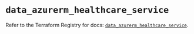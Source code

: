 # `data_azurerm_healthcare_service`

Refer to the Terraform Registry for docs: [`data_azurerm_healthcare_service`](https://registry.terraform.io/providers/hashicorp/azurerm/3.106.1/docs/data-sources/healthcare_service).
